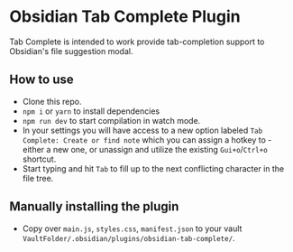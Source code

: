 # Obsidian Tab Complete Plugin

Tab Complete is intended to work provide tab-completion support to Obsidian's file suggestion modal.

## How to use
- Clone this repo.
- `npm i` or `yarn` to install dependencies
- `npm run dev` to start compilation in watch mode.
- In your settings you will have access to a new option labeled `Tab Complete: Create or find note` which you can assign a hotkey to - either a new one, or unassign and utilize the existing `Gui+o`/`Ctrl+o` shortcut.
- Start typing and hit `Tab` to fill up to the next conflicting character in the file tree.

## Manually installing the plugin

- Copy over `main.js`, `styles.css`, `manifest.json` to your vault `VaultFolder/.obsidian/plugins/obsidian-tab-complete/`.
